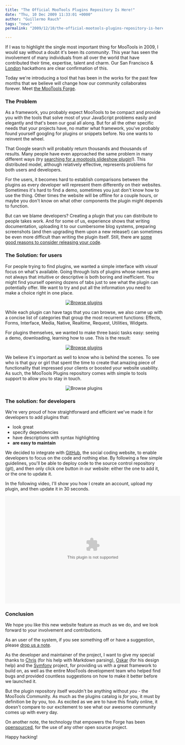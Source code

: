 ```yaml
---
title: "The Official MooTools Plugins Repository Is Here!"
date: "Thu, 10 Dec 2009 11:33:01 +0000"
author: "Guillermo Rauch"
tags: "news"
permalink: "2009/12/10/the-official-mootools-plugins-repository-is-here/"

---
```

If I was to highlight the single most important thing for MooTools in 2009, I would say without a doubt it's been its *community*. This year has seen the involvement of many individuals from all over the world that have contributed their time, expertise, talent and charm. Our San Francisco & <a href="/blog/2009/11/30/london-hackathon-2009/">London</a> hackathons are clear confirmation of this.

Today we're introducing a tool that has been in the works for the past few months that we believe will change how our community collaborates forever. Meet <a href="/forge">the MooTools Forge</a>.

<h3>The Problem</h3>

As a framework, you probably expect MooTools to be compact and provide you with the tools that solve most of your JavaScript problems easily and elegantly and that's been our goal all along. But for all the other specific needs that your projects have, no matter what framework, you've probably found yourself googling for plugins or snippets before. No one wants to reinvent the wheel.

That Google search will probably return thousands and thousands of results. Many people have even approached the same problem in many different ways (try <a href="http://www.google.com/search?q=mootools+slideshow+plugin">searching for a mootools slideshow plugin</a>!). This distributed model, although relatively effective, represents problems for both users and developers.

For the users, it becomes hard to establish comparisons between the plugins as every developer will represent them differently on their websites. Sometimes it's hard to find a demo, sometimes you just don't know how to use the thing. Other times the website will be offline for a couple hours, or maybe you don't know on what other components the plugin might depends to function.

But can we blame developers? Creating a plugin that you can distribute to people takes work. And for some of us, experience shows that writing documentation, uploading it to our cumbersome blog systems, preparing screenshots (and then upgrading them upon a new release!) can sometimes be even more difficult than writing the plugin itself. Still, there are <a href="http://www.clientcide.com/tools/why-you-should-consider-releasing-code/">some good reasons to consider releasing your code</a>.

<h3>The Solution: for users</h3>

For people trying to find plugins, we wanted a simple interface with *visual* focus on what's available. Going through lists of plugins whose names are not always that intuitive or descriptive is both boring and inefficient. You might find yourself opening dozens of tabs just to see what the plugin can potentially offer. We want to try and put all the information you need to make a choice right in one place.

<p style="text-align:center"><a href="http://cld.ly/4eqbg" target="_blank"><img src="http://cld.ly/2aqbx" alt="Browse plugins" style="float: none"/></a></p>

While each plugin can have tags that you can browse, we also came up with a concise list of categories that group the most recurrent functions: Effects, Forms, Interface, Media, Native, Realtime, Request, Utilities, Widgets. 

For plugins themselves, we wanted to make three basic tasks easy: seeing a demo, downloading, learning how to use. This is the result:

<p style="text-align:center"><a href="http://cld.ly/10qbp" target="_blank"><img src="http://cld.ly/bbqby" alt="Browse plugins"  style="float: none" /></a></p>

We believe it's important as well to know who is behind the scenes. To see who is that guy or girl that spent the time to create that amazing piece of functionality that impressed your clients or boosted your website usability. As such, the MooTools Plugins repository comes with simple to tools support to allow you to stay in touch.

<p style="text-align:center"><img src="http://cld.ly/15qbz" alt="Browse plugins"  style="float: none"/></p>

<h3>The solution: for developers</h3>

We're very proud of how straightforward and efficient we've made it for developers to add plugins that:

<ul>
	<li>look great</li>
	<li>specify dependencies</li>
	<li>have descriptions with syntax highlighting</li>
	<li><strong>are easy to maintain</strong></li>
</ul>

We decided to integrate with <a href="http://github.com">GitHub</a>, the social coding website, to enable developers to focus on the code and nothing else. By following a few simple guidelines, you'll be able to deploy code to the source control repository (git), and then only click one button in our website: either the one to add it, or the one to update it.

In the following video, I'll show you how I create an account, upload my plugin, and then update it in 30 seconds.

<object classid='clsid:d27cdb6e-ae6d-11cf-96b8-444553540000' codebase='http://download.macromedia.com/pub/shockwave/cabs/flash/swflash.cab#version=9,0,115,0' width='560' height='345'><param name='movie' value='http://screenr.com/Content/assets/screenr_1116090935.swf' /><param name='flashvars' value='i=32643' /><param name='allowFullScreen' value='true' /><embed src='http://screenr.com/Content/assets/screenr_1116090935.swf' flashvars='i=32643' allowFullScreen='true' width='560' height='345' pluginspage='http://www.macromedia.com/go/getflashplayer'></embed></object>

<h3>Conclusion</h3>

We hope you like this new website feature as much as we do, and we look forward to your involvement and contributions.

As an user of the system, if you see something off or have a suggestion, please <a href="http://mooforge.uservoice.com/">drop us a note</a>.

As the developer and maintainer of the project, I want to give my special thanks to <a href="http://cpojer.net/">Chris</a> (for his help with Markdown parsing), <a href="http://nouincolor.com/">Oskar</a> (for his design help) and the <a href="http://www.symfony-project.org/">Symfony</a> project, for providing us with a great framework to build on, as well as the entire MooTools development team who helped find bugs and provided countless suggestions on how to make it better before we launched it.

But the plugin repository itself wouldn't be anything without *you* - the MooTools Community. As much as the plugins catalog is *for* you, it must by definition be *by* you, too. As excited as we are to have this finally online, it doesn't compare to our excitement to see what our awesome community comes up with every day.

On another note, the technology that empowers the Forge has been <a href="http://github.com/Guille/PluginsKit">opensourced</a>, for the use of any other open source project.

Happy hacking!
